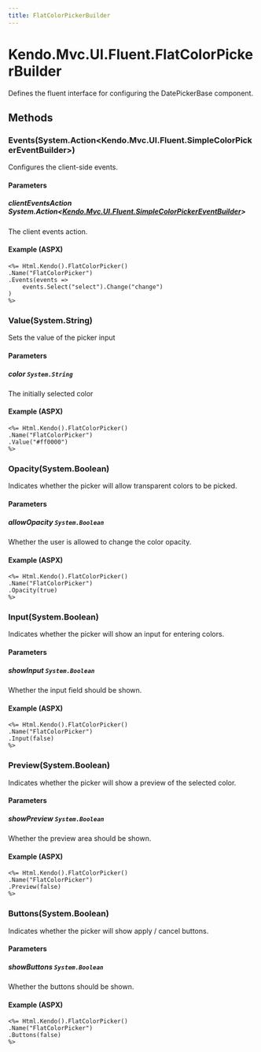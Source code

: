 ```yaml
---
title: FlatColorPickerBuilder
---
```


# Kendo.Mvc.UI.Fluent.FlatColorPickerBuilder
Defines the fluent interface for configuring the DatePickerBase component.




## Methods


### Events(System.Action\<Kendo.Mvc.UI.Fluent.SimpleColorPickerEventBuilder\>)
Configures the client-side events.


#### Parameters

##### clientEventsAction System.Action<[Kendo.Mvc.UI.Fluent.SimpleColorPickerEventBuilder](/api/aspnet-mvc/Kendo.Mvc.UI.Fluent/SimpleColorPickerEventBuilder)>
The client events action.




#### Example (ASPX)
    <%= Html.Kendo().FlatColorPicker()
    .Name("FlatColorPicker")
    .Events(events =>
        events.Select("select").Change("change")
    )
    %>


### Value(System.String)
Sets the value of the picker input


#### Parameters

##### color `System.String`
The initially selected color




#### Example (ASPX)
    <%= Html.Kendo().FlatColorPicker()
    .Name("FlatColorPicker")
    .Value("#ff0000")
    %>


### Opacity(System.Boolean)
Indicates whether the picker will allow transparent colors to be picked.


#### Parameters

##### allowOpacity `System.Boolean`
Whether the user is allowed to change the color opacity.




#### Example (ASPX)
    <%= Html.Kendo().FlatColorPicker()
    .Name("FlatColorPicker")
    .Opacity(true)
    %>


### Input(System.Boolean)
Indicates whether the picker will show an input for entering colors.


#### Parameters

##### showInput `System.Boolean`
Whether the input field should be shown.




#### Example (ASPX)
    <%= Html.Kendo().FlatColorPicker()
    .Name("FlatColorPicker")
    .Input(false)
    %>


### Preview(System.Boolean)
Indicates whether the picker will show a preview of the selected color.


#### Parameters

##### showPreview `System.Boolean`
Whether the preview area should be shown.




#### Example (ASPX)
    <%= Html.Kendo().FlatColorPicker()
    .Name("FlatColorPicker")
    .Preview(false)
    %>


### Buttons(System.Boolean)
Indicates whether the picker will show apply / cancel buttons.


#### Parameters

##### showButtons `System.Boolean`
Whether the buttons should be shown.




#### Example (ASPX)
    <%= Html.Kendo().FlatColorPicker()
    .Name("FlatColorPicker")
    .Buttons(false)
    %>



